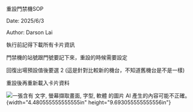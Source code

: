 重設門禁機SOP

Date: 2025/6/3

Author: Darson Lai

執行前記得下載所有卡片資訊

門禁機的站號跟門號要記下來，重設的時候需要設定

回復出場預設值後要選 2 (這是針對比較新的機台，不知道舊機台是不是一樣)

重設後再重新載入卡片資料

![一張含有 文字, 螢幕擷取畫面, 字型, 軟體 的圖片 AI
產生的內容可能不正確。](media/media/image1.jpeg){width="4.480555555555555in"
height="9.693055555555556in"}

